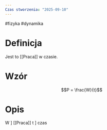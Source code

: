 ```yaml
---
Czas stworzenia: "2025-09-10"
---
```

#fizyka #dynamika 
# Definicja
Jest to [[Praca]] w czasie.
# Wzór
$$P = \frac{W}{t}$$
# Opis
W ] [[Praca]]
t ] czas